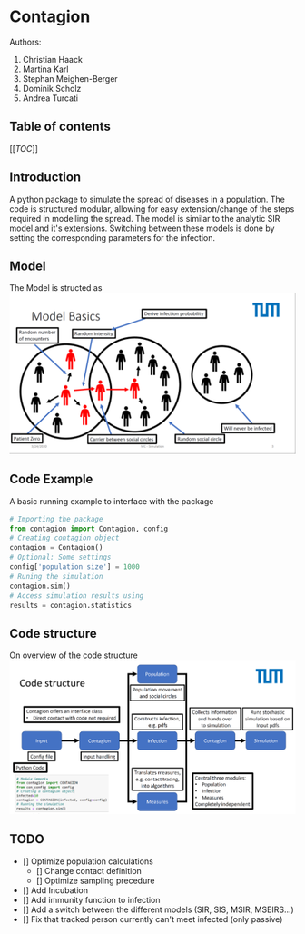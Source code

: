 # Contagion

Authors:

1. Christian Haack
2. Martina Karl
3. Stephan Meighen-Berger
4. Dominik Scholz
5. Andrea Turcati

## Table of contents

[[_TOC_]]

## Introduction

A python package to simulate the spread of diseases in a population.
The code is structured modular, allowing for easy extension/change
of the steps required in modelling the spread. The model is similar to the
analytic SIR model and it's extensions. Switching between these models
is done by setting the corresponding parameters for the infection.

## Model

The Model is structed as
![Sketch of the model](images/Model_Basic.png)

## Code Example

A basic running example to interface with the package

```python
# Importing the package
from contagion import Contagion, config
# Creating contagion object
contagion = Contagion()
# Optional: Some settings
config['population size'] = 1000
# Runing the simulation
contagion.sim()
# Access simulation results using
results = contagion.statistics
```

## Code structure

On overview of the code structure
![Sketch of the model](images/Code_Structure.png)

## TODO

- [] Optimize population calculations
  - [] Change contact definition
  - [] Optimize sampling precedure
- [] Add Incubation
- [] Add immunity function to infection
- [] Add a switch between the different models (SIR, SIS, MSIR, MSEIRS...)
- [] Fix that tracked person currently can't meet infected (only passive)
